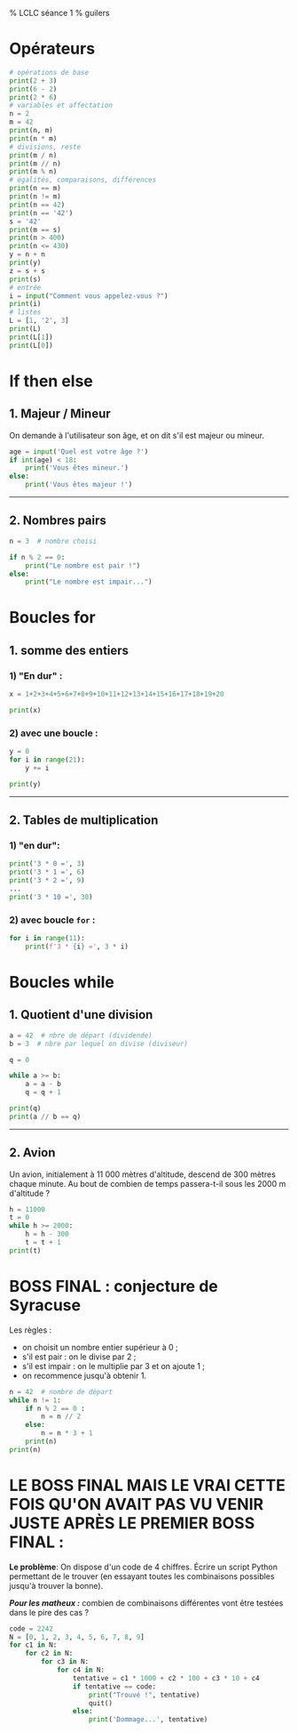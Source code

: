% LCLC séance 1
% guilers

# Opérateurs
```python
# opérations de base
print(2 + 3)
print(6 - 2)
print(2 * 6)
# variables et affectation
n = 2
m = 42
print(n, m)
print(n * m)
# divisions, reste
print(m / n)
print(m // n)
print(m % n)
# égalités, comparaisons, différences
print(n == m)
print(n != m)
print(n == 42)
print(n == '42')
s = '42'
print(m == s)
print(n > 400)
print(n <= 430)
y = n + n
print(y)
z = s + s
print(s)
# entrée
i = input("Comment vous appelez-vous ?")
print(i)
# listes
L = [1, '2', 3]
print(L)
print(L[1])
print(L[0])
```

# If then else
## 1. Majeur / Mineur
On demande à l'utilisateur son âge, et on dit s'il est majeur ou mineur.
```python
age = input('Quel est votre âge ?')
if int(age) < 18:
    print('Vous êtes mineur.')
else:
    print('Vous êtes majeur !')
```

---

## 2. Nombres pairs
```python
n = 3  # nombre choisi

if n % 2 == 0:
    print("Le nombre est pair !")
else:
    print("Le nombre est impair...")
```


# Boucles for
## 1. somme des entiers
### 1) "En dur" :
```python
x = 1+2+3+4+5+6+7+8+9+10+11+12+13+14+15+16+17+18+19+20

print(x)
```

### 2) avec une boucle :
```python
y = 0
for i in range(21):
    y += i

print(y)
```

---

## 2. Tables de multiplication
### 1) "en dur":
```python
print('3 * 0 =', 3)
print('3 * 1 =', 6)
print('3 * 2 =', 9)
...
print('3 * 10 =', 30)
```
### 2) avec boucle ```for``` :
```python
for i in range(11):
    print(f'3 * {i} =', 3 * i)
```

# Boucles while

## 1. Quotient d'une division
```python
a = 42  # nbre de départ (dividende)
b = 3  # nbre par lequel on divise (diviseur)

q = 0

while a >= b:
    a = a - b
    q = q + 1

print(q)
print(a // b == q)
```

---

## 2. Avion
Un avion, initialement à 11 000 mètres d'altitude, descend de 300 mètres chaque minute. Au bout de combien de temps passera-t-il sous les 2000 m d'altitude ?

```python
h = 11000
t = 0
while h >= 2000:
    h = h - 300
    t = t + 1
print(t)
```


# BOSS FINAL : conjecture de Syracuse
Les règles :
- on choisit un nombre entier supérieur à 0 ;
- s'il est pair : on le divise par 2 ; 
- s'il est impair : on le multiplie par 3 et on ajoute 1 ;
- on recommence jusqu'à obtenir 1.

```python
n = 42  # nombre de départ
while n != 1:
    if n % 2 == 0 :
        n = n // 2
    else:
        n = n * 3 + 1
    print(n)
print(n)
```

# LE BOSS FINAL MAIS LE VRAI CETTE FOIS QU'ON AVAIT PAS VU VENIR JUSTE APRÈS LE PREMIER BOSS FINAL :
**Le problème**: On dispose d'un code de 4 chiffres. Écrire un script Python permettant de le trouver (en essayant toutes les combinaisons possibles jusqu'à trouver la bonne).

_**Pour les matheux :**_ combien de combinaisons différentes vont être testées dans le pire des cas ?

```python
code = 2242
N = [0, 1, 2, 3, 4, 5, 6, 7, 8, 9]
for c1 in N:
    for c2 in N:
        for c3 in N:
            for c4 in N:
                tentative = c1 * 1000 + c2 * 100 + c3 * 10 + c4
                if tentative == code:
                    print("Trouvé !", tentative)
                    quit()
                else:
                    print('Dommage...', tentative)
```